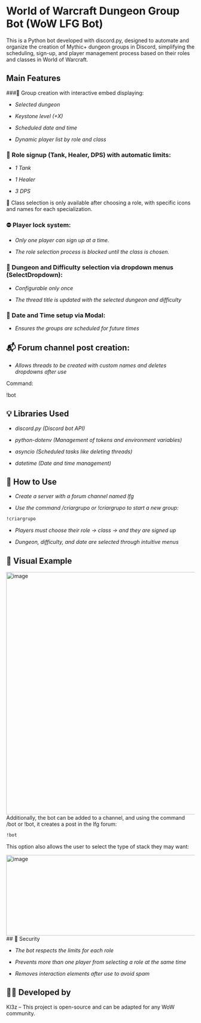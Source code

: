 # World of Warcraft Dungeon Group Bot (WoW LFG Bot)

This is a Python bot developed with discord.py, designed to automate and organize the creation of Mythic+ dungeon groups in Discord, simplifying the scheduling, sign-up, and player management process based on their roles and classes in World of Warcraft.

## Main Features
###🎯 Group creation with interactive embed displaying:

- *Selected dungeon*

- *Keystone level (+X)*

- *Scheduled date and time*

- *Dynamic player list by role and class*

### 🧩 Role signup (Tank, Healer, DPS) with automatic limits:

- *1 Tank*

- *1 Healer*

- *3 DPS*

🧙 Class selection is only available after choosing a role, with specific icons and names for each specialization.

### ⛔ Player lock system:

- *Only one player can sign up at a time.*

- *The role selection process is blocked until the class is chosen.*

### 🏰 Dungeon and Difficulty selection via dropdown menus (SelectDropdown):

- *Configurable only once*

- *The thread title is updated with the selected dungeon and difficulty*

### 📆 Date and Time setup via Modal:

- *Ensures the groups are scheduled for future times*

## 📬 Forum channel post creation:

- *Allows threads to be created with custom names and deletes dropdowns after use*

Command:


  !bot  


## 💡 Libraries Used

- *discord.py (Discord bot API)*

- *python-dotenv (Management of tokens and environment variables)*

- *asyncio (Scheduled tasks like deleting threads)*

- *datetime (Date and time management)*

## 🚀 How to Use

- *Create a server with a forum channel named lfg*

- *Use the command /criargrupo or !criargrupo to start a new group:*

```bash
!criargrupo
```
- *Players must choose their role → class → and they are signed up*

- *Dungeon, difficulty, and date are selected through intuitive menus*

## 📌 Visual Example

<img width="743" height="647" alt="image" src="https://github.com/user-attachments/assets/105c68fc-2541-4c56-84b6-a4290999a97b" />
Additionally, the bot can be added to a channel, and using the command /bot or !bot, it creates a post in the lfg forum:

```bash
!bot
```
This option also allows the user to select the type of stack they may want:

<img width="694" height="215" alt="image" src="https://github.com/user-attachments/assets/9c171624-367f-427e-869f-b860776d5204" />
## 🔐 Security

- *The bot respects the limits for each role*

- *Prevents more than one player from selecting a role at the same time*

- *Removes interaction elements after use to avoid spam*

## 👨‍💻 Developed by
Kl3z – This project is open-source and can be adapted for any WoW community.

